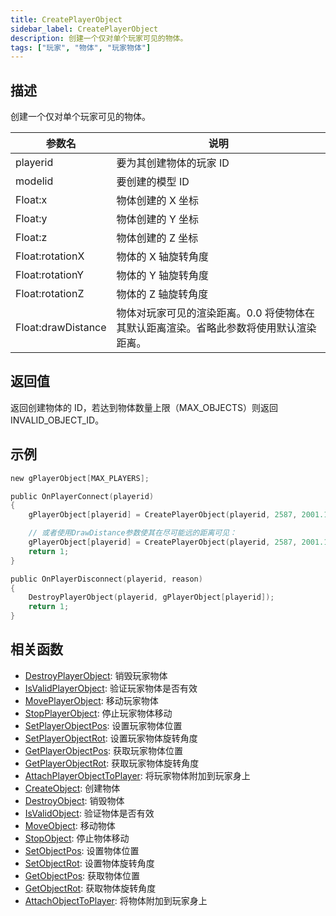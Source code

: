 ```yaml
---
title: CreatePlayerObject
sidebar_label: CreatePlayerObject
description: 创建一个仅对单个玩家可见的物体。
tags: ["玩家", "物体", "玩家物体"]
---
```


## 描述

创建一个仅对单个玩家可见的物体。

| 参数名             | 说明                                                                                   |
| ------------------ | -------------------------------------------------------------------------------------- |
| playerid           | 要为其创建物体的玩家 ID                                                                |
| modelid            | 要创建的模型 ID                                                                        |
| Float:x            | 物体创建的 X 坐标                                                                      |
| Float:y            | 物体创建的 Y 坐标                                                                      |
| Float:z            | 物体创建的 Z 坐标                                                                      |
| Float:rotationX    | 物体的 X 轴旋转角度                                                                    |
| Float:rotationY    | 物体的 Y 轴旋转角度                                                                    |
| Float:rotationZ    | 物体的 Z 轴旋转角度                                                                    |
| Float:drawDistance | 物体对玩家可见的渲染距离。0.0 将使物体在其默认距离渲染。省略此参数将使用默认渲染距离。 |

## 返回值

返回创建物体的 ID，若达到物体数量上限（MAX_OBJECTS）则返回 INVALID_OBJECT_ID。

## 示例

```c
new gPlayerObject[MAX_PLAYERS];

public OnPlayerConnect(playerid)
{
    gPlayerObject[playerid] = CreatePlayerObject(playerid, 2587, 2001.195679, 1547.113892, 14.283400, 0.0, 0.0, 96.0);

    // 或者使用DrawDistance参数使其在尽可能远的距离可见：
    gPlayerObject[playerid] = CreatePlayerObject(playerid, 2587, 2001.195679, 1547.113892, 14.283400, 0.0, 0.0, 96.0, 300.0);
    return 1;
}

public OnPlayerDisconnect(playerid, reason)
{
    DestroyPlayerObject(playerid, gPlayerObject[playerid]);
    return 1;
}
```

## 相关函数

- [DestroyPlayerObject](DestroyPlayerObject): 销毁玩家物体
- [IsValidPlayerObject](IsValidPlayerObject): 验证玩家物体是否有效
- [MovePlayerObject](MovePlayerObject): 移动玩家物体
- [StopPlayerObject](StopPlayerObject): 停止玩家物体移动
- [SetPlayerObjectPos](SetPlayerObjectPos): 设置玩家物体位置
- [SetPlayerObjectRot](SetPlayerObjectRot): 设置玩家物体旋转角度
- [GetPlayerObjectPos](GetPlayerObjectPos): 获取玩家物体位置
- [GetPlayerObjectRot](GetPlayerObjectRot): 获取玩家物体旋转角度
- [AttachPlayerObjectToPlayer](AttachPlayerObjectToPlayer): 将玩家物体附加到玩家身上
- [CreateObject](CreateObject): 创建物体
- [DestroyObject](DestroyObject): 销毁物体
- [IsValidObject](IsValidObject): 验证物体是否有效
- [MoveObject](MoveObject): 移动物体
- [StopObject](StopObject): 停止物体移动
- [SetObjectPos](SetObjectPos): 设置物体位置
- [SetObjectRot](SetObjectRot): 设置物体旋转角度
- [GetObjectPos](GetObjectPos): 获取物体位置
- [GetObjectRot](GetObjectRot): 获取物体旋转角度
- [AttachObjectToPlayer](AttachObjectToPlayer): 将物体附加到玩家身上
